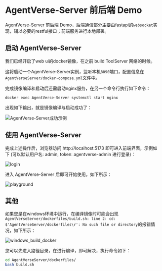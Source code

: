 # AgentVerse-Server 前后端 Demo

AgentVerse-Server 前后端 Demo，后端通信部分主要由fastapi的`websocket`实现，辅以必要的restful接口；前端服务进行本地部署。


## 启动 AgentVerse-Server

我们已经开启了web ui的docker镜像，在之前 build ToolServer 网络的时候。

这将启动一个AgentVerse-Server实例，监听本机`8090`端口，配置信息在`AgentVerseServer/docker-compose.yml`文件中。

完成镜像编译和启动后还需启动nginx服务，在另一个命令行执行如下命令：

```
docker exec AgentVerse-Server systemctl start nginx
```

出现如下输出，就是镜像编译与启动成功了：

![AgentVerse-Server成功示例](https://gitee.com/sailaoda/pic2/raw/master/2023/202309272123424.png)


## 使用 AgentVerse-Server
完成上述操作后，浏览器访问 http://localhost:5173 即可进入前端界面，示例如下 (可以默认用户名: admin, token: agentverse-admin 进行登录)：

![login](https://gitee.com/sailaoda/pic2/raw/master/2023/202309272130865.png)

进入 AgentVerse-Server 后即可开始使用，如下所示：

![playground](https://gitee.com/sailaoda/pic2/raw/master/2023/202309272132478.png)

## 其他

如果您是在windows环境中运行，在编译镜像时可能会出现`AgentVerseServer/dockerfiles/build.sh: line 2: cd: $'AgentVerseServer/dockerfiles\r': No such file or directory`的报错情况，如下所示：

![windows_build_docker](https://gitee.com/sailaoda/pic2/raw/master/2023/202309280213559.png)

您可以先进入路径目录，在进行编译，即可解决，执行命令如下：

```bash
cd AgentVerseServer/dockerfiles/
bash build.sh
```

